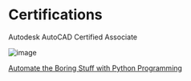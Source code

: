 # Certifications

Autodesk AutoCAD Certified Associate

![image](https://user-images.githubusercontent.com/11299574/135727471-e1bd50a4-dbe4-463f-becb-46748c88a458.png)



[Automate the Boring Stuff with Python Programming](https://ude.my/UC-cacb4635-ba82-45e6-93a3-b009fbfefc52)
